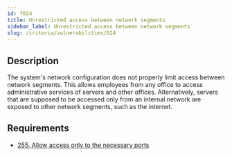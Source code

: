 ```yaml
---
id: f024
title: Unrestricted access between network segments
sidebar_label: Unrestricted access between network segments
slug: /criteria/vulnerabilities/024
---
```


## Description

The system's network configuration
does not properly limit access
between network segments.
This allows employees from any office
to access administrative services
of servers and other offices.
Alternatively,
servers that are supposed to be accessed
only from an internal network
are exposed to other network segments,
such as the internet.

## Requirements

- [255. Allow access only to the necessary ports](/criteria/requirements/networks/255)
